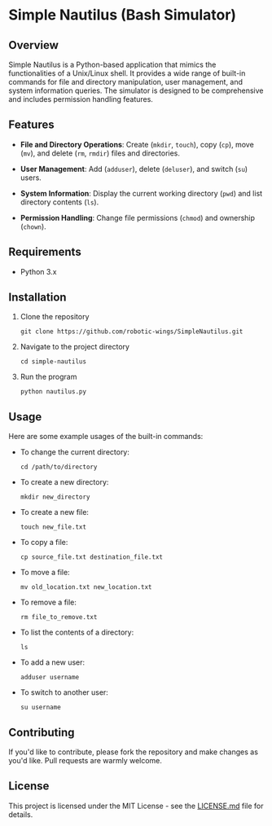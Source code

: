 # Simple Nautilus (Bash Simulator)

## Overview

Simple Nautilus is a Python-based application that mimics the functionalities of a Unix/Linux shell. It provides a wide range of built-in commands for file and directory manipulation, user management, and system information queries. The simulator is designed to be comprehensive and includes permission handling features.

## Features

- **File and Directory Operations**: Create (`mkdir`, `touch`), copy (`cp`), move (`mv`), and delete (`rm`, `rmdir`) files and directories.
  
- **User Management**: Add (`adduser`), delete (`deluser`), and switch (`su`) users.

- **System Information**: Display the current working directory (`pwd`) and list directory contents (`ls`).

- **Permission Handling**: Change file permissions (`chmod`) and ownership (`chown`).

## Requirements

- Python 3.x

## Installation

1. Clone the repository
   ```
   git clone https://github.com/robotic-wings/SimpleNautilus.git
   ```
2. Navigate to the project directory
   ```
   cd simple-nautilus
   ```
3. Run the program
   ```
   python nautilus.py
   ```

## Usage

Here are some example usages of the built-in commands:

- To change the current directory:
  ```
  cd /path/to/directory
  ```
  
- To create a new directory:
  ```
  mkdir new_directory
  ```
  
- To create a new file:
  ```
  touch new_file.txt
  ```
  
- To copy a file:
  ```
  cp source_file.txt destination_file.txt
  ```
  
- To move a file:
  ```
  mv old_location.txt new_location.txt
  ```
  
- To remove a file:
  ```
  rm file_to_remove.txt
  ```
  
- To list the contents of a directory:
  ```
  ls
  ```
  
- To add a new user:
  ```
  adduser username
  ```
  
- To switch to another user:
  ```
  su username
  ```

## Contributing

If you'd like to contribute, please fork the repository and make changes as you'd like. Pull requests are warmly welcome.

## License

This project is licensed under the MIT License - see the [LICENSE.md](LICENSE.md) file for details.
